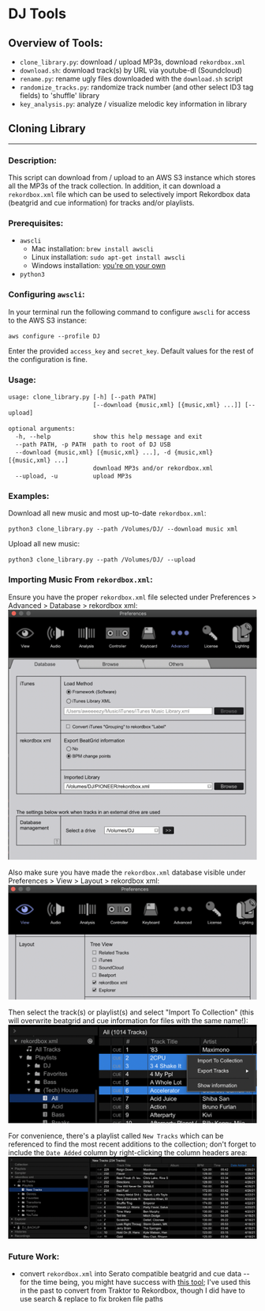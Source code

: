 # DJ Tools

## Overview of Tools:
* `clone_library.py`: download / upload MP3s, download `rekordbox.xml`
* `download.sh`: download track(s) by URL via youtube-dl (Soundcloud)
* `rename.py`: rename ugly files downloaded with the `download.sh` script
* `randomize_tracks.py`: randomize track number (and other select ID3 tag fields) to 'shuffle' library
* `key_analysis.py`: analyze / visualize melodic key information in library

## Cloning Library
----------

### Description:
This script can download from / upload to an AWS S3 instance which stores all the MP3s of the track collection. In addition, it can download a `rekordbox.xml` file which can be used to selectively import Rekordbox data (beatgrid and cue information) for tracks and/or playlists.
### Prerequisites:
* `awscli`
    - Mac installation: `brew install awscli`
    - Linux installation: `sudo apt-get install awscli`
    - Windows installation: [you're on your own](https://docs.aws.amazon.com/cli/latest/userguide/install-cliv2-windows.html#cliv2-windows-install)
* `python3`

### Configuring `awscli`:
In your terminal run the following command to configure `awscli` for access to the AWS S3 instance:

`aws configure --profile DJ`

Enter the provided `access_key` and `secret_key`. Default values for the rest of the configuration is fine.

### Usage:
```
usage: clone_library.py [-h] [--path PATH]
                        [--download {music,xml} [{music,xml} ...]] [--upload]

optional arguments:
  -h, --help            show this help message and exit
  --path PATH, -p PATH  path to root of DJ USB
  --download {music,xml} [{music,xml} ...], -d {music,xml} [{music,xml} ...]
                        download MP3s and/or rekordbox.xml
  --upload, -u          upload MP3s
```

### Examples:
Download all new music and most up-to-date `rekordbox.xml`:

`python3 clone_library.py --path /Volumes/DJ/ --download music xml`

Upload all new music:

`python3 clone_library.py --path /Volumes/DJ/ --upload`

### Importing Music From `rekordbox.xml`:
Ensure you have the proper `rekordbox.xml` file selected under Preferences > Advanced > Database > rekordbox xml:
![alt text](images/Pioneer_Preferences_Database.png "Select XML database")

Also make sure you have made the `rekordbox.xml` database visible under Preferences > View > Layout > rekordbox xml:
![alt text](images/Pioneer_Preferences_View.png "Show XML database in side panel")

Then select the track(s) or playlist(s) and select "Import To Collection" (this will overwrite beatgrid and cue information for files with the same name!):
![alt text](images/Pioneer_Importing.png "Import XML data into collection")

For convenience, there's a playlist called `New Tracks` which can be referenced to find the most recent additions to the collection; don't forget to include the `Date Added` column by right-clicking the column headers area:
![alt text](images/Pioneer_New-Tracks_Playlist.png "New Tracks Playlist")

### Future Work:
* convert `rekordbox.xml` into Serato compatible beatgrid and cue data -- for the time being, you might have success with [this tool](https://github.com/digital-dj-tools/dj-data-converter); I've used this in the past to convert from Traktor to Rekordbox, though I did have to use search & replace to fix broken file paths